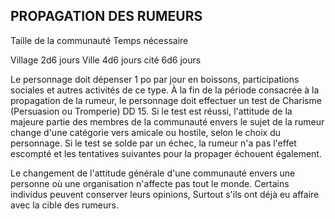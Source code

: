 ## PROPAGATION DES RUMEURS


Taille de la communauté Temps nécessaire

Village 2d6 jours
Ville 4d6 jours
cité 6d6 jours

Le personnage doit dépenser 1 po par jour en boissons,
participations sociales et autres activités de ce type. À la fin
de la période consacrée à la propagation de la rumeur, le
personnage doit effectuer un test de Charisme (Persuasion
ou Tromperie) DD 15. Si le test est réussi, l'attitude de la
majeure partie des membres de la communauté envers le
sujet de la rumeur change d'une catégorie vers amicale ou
hostile, selon le choix du personnage. Si le test se solde par
un échec, la rumeur n'a pas l'effet escompté et les tentatives
suivantes pour la propager échouent également.

Le changement de l'attitude générale d'une communauté
envers une personne où une organisation n'affecte pas tout le
monde. Certains individus peuvent conserver leurs opinions,
Surtout s'ils ont déjà eu affaire avec la cible des rumeurs.
